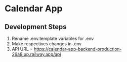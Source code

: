 # Calendar App

## Development Steps

1. Rename .env.template variables for .env
2. Make respectives changes in .env
3. API URL = https://calendar-app-backend-production-26a8.up.railway.app/api
